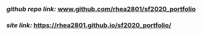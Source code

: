 ### *github repo link:* www.github.com/rhea2801/sf2020_portfolio
### *site link:* https://rhea2801.github.io/sf2020_portfolio/
